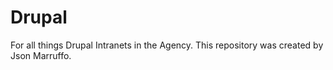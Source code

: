 # Drupal
For all things Drupal Intranets in the Agency.
This repository was created by Json Marruffo.
